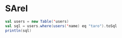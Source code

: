 # SArel

```scala
val users = new Table('users)
val sql = users.where(users('name) eq "taro").toSql
println(sql)
```
